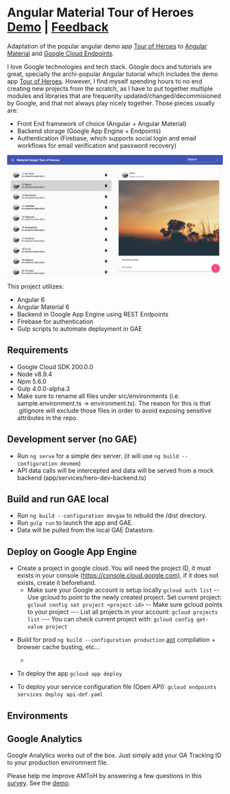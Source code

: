 
# Angular Material Tour of Heroes   [Demo](https://gae-boilerplate-203602.appspot.com) | [Feedback](https://docs.google.com/forms/d/e/1FAIpQLSfTMycGQFr6HJWNiGQRU3d9vLyEt2OX8n_gdo_kvYr7IEqZnQ/viewform)
Adaptation of the popular angular demo app [Tour of Heroes](https://angular.io/tutorial) to [Angular Material](https://material.angular.io/) and [Google Cloud Endpoints](https://cloud.google.com/endpoints/).

I love Google technologies and tech stack. Google docs and tutorials are great, specially the archi-popular Angular tutorial which includes the demo app [Tour of Heroes](https://angular.io/tutorial). However, I find myself spending hours to no end creating new projects from the scratch, as I have to put together multiple modules and libraries that are frequenlty updated/changed/decommisioned by Google, and that not always play nicely together. Those pieces usually are:
- Front End framework of choice (Angular + Angular Material)
- Backend storage (Google App Engine + Endpoints)
- Authentication (Firebase, which supports social login and email workflows for email verification and password recovery)

![Screenshot](https://raw.githubusercontent.com/Miki-AG/md-tour-of-heroes/master/static/img/screenshot2.png)

This project utilizes:
- Angular 6
- Angular Material 6
- Backend in Google App Engine using REST Endpoints
- Firebase for authentication
- Gulp scripts to automate deployment in GAE

## Requirements
- Google Cloud SDK 200.0.0
- Node v8.9.4
- Npm 5.6.0
- Gulp 4.0.0-alpha.3
- Make sure to rename all files under src/environments (i.e. sample.environment.ts -> environment.ts). The reason for this is that .gitignore will exclude those files in order to avoid exposing sensitive attributes in the repo.

## Development server (no GAE)

- Run `ng serve` for a simple dev server. (it will use `ng build --configuration devmem`)
- API data calls will be intercepted and data will be served from a mock backend (app/services/hero-dev-backend.ts)

## Build and run GAE local

- Run `ng build --configuration devgae` to rebuild the /dist directory.
- Run `gulp run` to launch the app and GAE.
- Data will be pulled from the local GAE Datastore.

## Deploy on Google App Engine
* Create a project in google cloud. You will need the project ID, it must exists in your console (https://console.cloud.google.com), if it does not exists, create it beforehand.
    * Make sure your Google account is setup locally
    `gcloud auth list`
-- Use gcloud to point to the newly created project. Set current project:
    `gcloud config set project <project-id>`
-- Make sure gcloud points to your project
    --- List all projects in your account:
    `gcloud projects list`
    --- You can check current project with:
    `gcloud config get-value project`


- Build for prod
    `ng build --configuration production` [aot](https://angular.io/guide/aot-compiler) compilation + browser cache busting, etc...



    -
- To deploy the app
    `gcloud app deploy`

- To deploy your service configuration file (Open API):
    `gcloud endpoints services deploy api-def.yaml`

## Environments


## Google Analytics
Google Analytics works out of the box. Just simply add your GA Tracking ID to your production environment file.

Please help me improve AMToH by answering a few questions in this [survey](https://docs.google.com/forms/d/e/1FAIpQLSfTMycGQFr6HJWNiGQRU3d9vLyEt2OX8n_gdo_kvYr7IEqZnQ/viewform). See the [demo](https://gae-boilerplate-203602.appspot.com).


